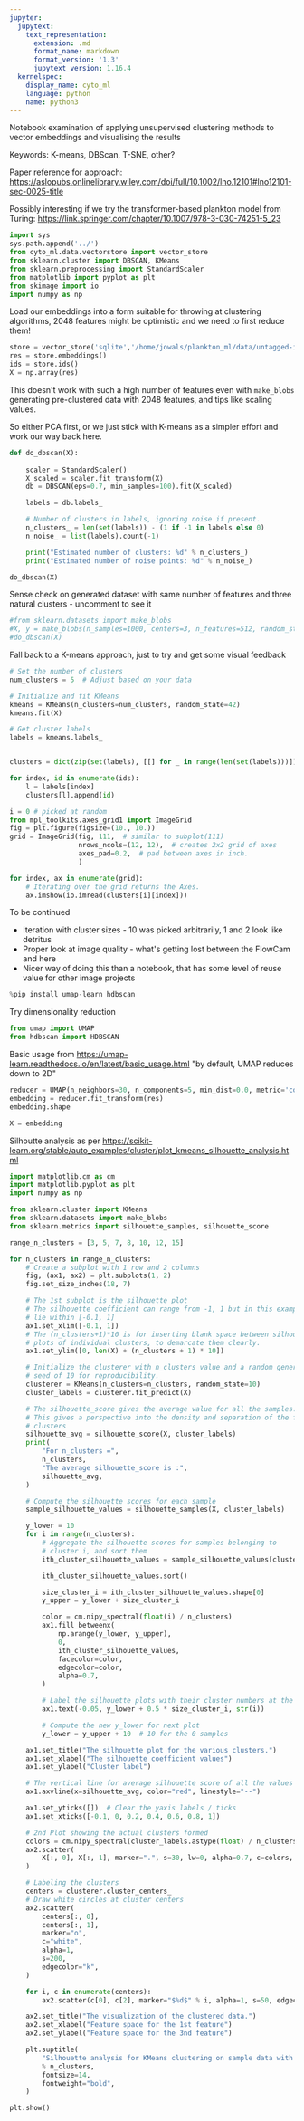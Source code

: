 ```yaml
---
jupyter:
  jupytext:
    text_representation:
      extension: .md
      format_name: markdown
      format_version: '1.3'
      jupytext_version: 1.16.4
  kernelspec:
    display_name: cyto_ml
    language: python
    name: python3
---
```


Notebook examination of applying unsupervised clustering methods to vector embeddings and visualising the results

Keywords: K-means, DBScan, T-SNE, other?

Paper reference for approach: https://aslopubs.onlinelibrary.wiley.com/doi/full/10.1002/lno.12101#lno12101-sec-0025-title

Possibly interesting if we try the transformer-based plankton model from Turing: https://link.springer.com/chapter/10.1007/978-3-030-74251-5_23 


```python
import sys
sys.path.append('../')
from cyto_ml.data.vectorstore import vector_store
from sklearn.cluster import DBSCAN, KMeans
from sklearn.preprocessing import StandardScaler
from matplotlib import pyplot as plt
from skimage import io
import numpy as np
```

Load our embeddings into a form suitable for throwing at clustering algorithms, 2048 features might be optimistic and we need to first reduce them!

```python
store = vector_store('sqlite','/home/jowals/plankton_ml/data/untagged-images-lana.db')
res = store.embeddings()
ids = store.ids()
X = np.array(res)
```

This doesn't work with such a high number of features even with `make_blobs` generating pre-clustered data with 2048 features, and tips like scaling values.

So either PCA first, or we just stick with K-means as a simpler effort and work our way back here.

```python
def do_dbscan(X):
    
    scaler = StandardScaler()
    X_scaled = scaler.fit_transform(X)
    db = DBSCAN(eps=0.7, min_samples=100).fit(X_scaled)

    labels = db.labels_

    # Number of clusters in labels, ignoring noise if present.
    n_clusters_ = len(set(labels)) - (1 if -1 in labels else 0)
    n_noise_ = list(labels).count(-1)

    print("Estimated number of clusters: %d" % n_clusters_)
    print("Estimated number of noise points: %d" % n_noise_)

do_dbscan(X)
```

Sense check on generated dataset with same number of features and three natural clusters - uncomment to see it

```python
#from sklearn.datasets import make_blobs
#X, y = make_blobs(n_samples=1000, centers=3, n_features=512, random_state=0)
#do_dbscan(X)
```

Fall back to a K-means approach, just to try and get some visual feedback

```python
# Set the number of clusters
num_clusters = 5  # Adjust based on your data

# Initialize and fit KMeans
kmeans = KMeans(n_clusters=num_clusters, random_state=42)
kmeans.fit(X)

# Get cluster labels
labels = kmeans.labels_
```

```python

clusters = dict(zip(set(labels), [[] for _ in range(len(set(labels)))]))

for index, id in enumerate(ids):
    l = labels[index]
    clusters[l].append(id)
```

```python
i = 0 # picked at random
from mpl_toolkits.axes_grid1 import ImageGrid
fig = plt.figure(figsize=(10., 10.))
grid = ImageGrid(fig, 111,  # similar to subplot(111)
                 nrows_ncols=(12, 12),  # creates 2x2 grid of axes
                 axes_pad=0.2,  # pad between axes in inch.
                 )

for index, ax in enumerate(grid):
    # Iterating over the grid returns the Axes.
    ax.imshow(io.imread(clusters[i][index]))

```

To be continued

* Iteration with cluster sizes - 10 was picked arbitrarily, 1 and 2 look like detritus
* Proper look at image quality - what's getting lost between the FlowCam and here
* Nicer way of doing this than a notebook, that has some level of reuse value for other image projects


```python
%pip install umap-learn hdbscan
```

Try dimensionality reduction 

```python
from umap import UMAP
from hdbscan import HDBSCAN
```

Basic usage from https://umap-learn.readthedocs.io/en/latest/basic_usage.html "by default, UMAP reduces down to 2D"

```python
reducer = UMAP(n_neighbors=30, n_components=5, min_dist=0.0, metric='cosine', random_state=42)
embedding = reducer.fit_transform(res)
embedding.shape
```

```python
X = embedding
```

Silhoutte analysis as per https://scikit-learn.org/stable/auto_examples/cluster/plot_kmeans_silhouette_analysis.html

```python
import matplotlib.cm as cm
import matplotlib.pyplot as plt
import numpy as np

from sklearn.cluster import KMeans
from sklearn.datasets import make_blobs
from sklearn.metrics import silhouette_samples, silhouette_score

range_n_clusters = [3, 5, 7, 8, 10, 12, 15]

for n_clusters in range_n_clusters:
    # Create a subplot with 1 row and 2 columns
    fig, (ax1, ax2) = plt.subplots(1, 2)
    fig.set_size_inches(18, 7)

    # The 1st subplot is the silhouette plot
    # The silhouette coefficient can range from -1, 1 but in this example all
    # lie within [-0.1, 1]
    ax1.set_xlim([-0.1, 1])
    # The (n_clusters+1)*10 is for inserting blank space between silhouette
    # plots of individual clusters, to demarcate them clearly.
    ax1.set_ylim([0, len(X) + (n_clusters + 1) * 10])

    # Initialize the clusterer with n_clusters value and a random generator
    # seed of 10 for reproducibility.
    clusterer = KMeans(n_clusters=n_clusters, random_state=10)
    cluster_labels = clusterer.fit_predict(X)

    # The silhouette_score gives the average value for all the samples.
    # This gives a perspective into the density and separation of the formed
    # clusters
    silhouette_avg = silhouette_score(X, cluster_labels)
    print(
        "For n_clusters =",
        n_clusters,
        "The average silhouette_score is :",
        silhouette_avg,
    )

    # Compute the silhouette scores for each sample
    sample_silhouette_values = silhouette_samples(X, cluster_labels)

    y_lower = 10
    for i in range(n_clusters):
        # Aggregate the silhouette scores for samples belonging to
        # cluster i, and sort them
        ith_cluster_silhouette_values = sample_silhouette_values[cluster_labels == i]

        ith_cluster_silhouette_values.sort()

        size_cluster_i = ith_cluster_silhouette_values.shape[0]
        y_upper = y_lower + size_cluster_i

        color = cm.nipy_spectral(float(i) / n_clusters)
        ax1.fill_betweenx(
            np.arange(y_lower, y_upper),
            0,
            ith_cluster_silhouette_values,
            facecolor=color,
            edgecolor=color,
            alpha=0.7,
        )

        # Label the silhouette plots with their cluster numbers at the middle
        ax1.text(-0.05, y_lower + 0.5 * size_cluster_i, str(i))

        # Compute the new y_lower for next plot
        y_lower = y_upper + 10  # 10 for the 0 samples

    ax1.set_title("The silhouette plot for the various clusters.")
    ax1.set_xlabel("The silhouette coefficient values")
    ax1.set_ylabel("Cluster label")

    # The vertical line for average silhouette score of all the values
    ax1.axvline(x=silhouette_avg, color="red", linestyle="--")

    ax1.set_yticks([])  # Clear the yaxis labels / ticks
    ax1.set_xticks([-0.1, 0, 0.2, 0.4, 0.6, 0.8, 1])

    # 2nd Plot showing the actual clusters formed
    colors = cm.nipy_spectral(cluster_labels.astype(float) / n_clusters)
    ax2.scatter(
        X[:, 0], X[:, 1], marker=".", s=30, lw=0, alpha=0.7, c=colors, edgecolor="k"
    )

    # Labeling the clusters
    centers = clusterer.cluster_centers_
    # Draw white circles at cluster centers
    ax2.scatter(
        centers[:, 0],
        centers[:, 1],
        marker="o",
        c="white",
        alpha=1,
        s=200,
        edgecolor="k",
    )

    for i, c in enumerate(centers):
        ax2.scatter(c[0], c[2], marker="$%d$" % i, alpha=1, s=50, edgecolor="k")

    ax2.set_title("The visualization of the clustered data.")
    ax2.set_xlabel("Feature space for the 1st feature")
    ax2.set_ylabel("Feature space for the 3nd feature")

    plt.suptitle(
        "Silhouette analysis for KMeans clustering on sample data with n_clusters = %d"
        % n_clusters,
        fontsize=14,
        fontweight="bold",
    )

plt.show()
```
